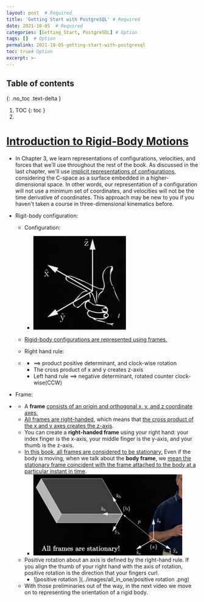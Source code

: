 ```yaml
---
layout: post  # Required
title: 'Getting Start with PostgreSQL' # Required
date: 2021-10-05  # Required
categories: [Getting_Start, PostgreSQL] # Option
tags: []  # Option
permalink: 2021-10-05-getting-start-with-postgresql
toc: true# Option
excerpt: >- 	
---
```



## Table of contents

{: .no_toc .text-delta }

1. TOC
   {: toc }
2. 

# [Introduction to Rigid-Body Motions](https://modernrobotics.northwestern.edu/nu-gm-book-resource/introduction-to-rigid-body-motions/#department)

- In Chapter 3, we learn representations of configurations, velocities, and forces that we'll use throughout the rest of the book. As discussed in the last chapter, we'll use <u>implicit representations of configurations</u>, considering the C-space as a surface embedded in a higher-dimensional space. In other words, our representation of a     configuration will not use a minimum set of coordinates, and velocities will not be the time derivative of coordinates. This approach may be new to you if you haven't taken a course in three-dimensional kinematics before.

- Rigit-body configuration:

  - Configuration:

    - ![image-20211006160142864](../images/all_in_one/image-20211006160142864.png)

  - <u>Rigid-body configurations are represented using frames.</u>

  - Right hand rule:

  - - ==> product positive determinant, and clock-wise rotation
    - The cross product of x and y creates z-axis
    - Left hand rule ==> negative determinant, rotated counter clock-wise(CCW)

- Frame:

- - A **frame** <u>consists of an origin and orthogonal x, y, and z coordinate axes.</u>
  - <u>All frames are right-handed</u>, which means that <u>the cross product of the x and y axes creates the z-axis</u>.
  - You can create a **right-handed frame** using your right hand: your index finger is the x-axis, your middle finger is the y-axis, and your thumb is the z-axis.
  - <u>In this book, all frames are considered to be stationary.</u> Even if the body is moving, when we talk about the **body frame**, we <u>mean the stationary frame coincident with the frame attached to the body at a particular instant in time</u>.
    - ![image-20211006160457052](../images/all_in_one/image-20211006160457052.png)
  - Positive rotation about an axis is defined by the right-hand rule. If you align the thumb of your right hand with the axis of rotation, positive rotation is the direction that your fingers curl.
    - ![positive  rotation ](../images/all_in_one/positive  rotation .png)
  - With those preliminaries out of the way, in the next video we move on to representing the orientation of a rigid body.

